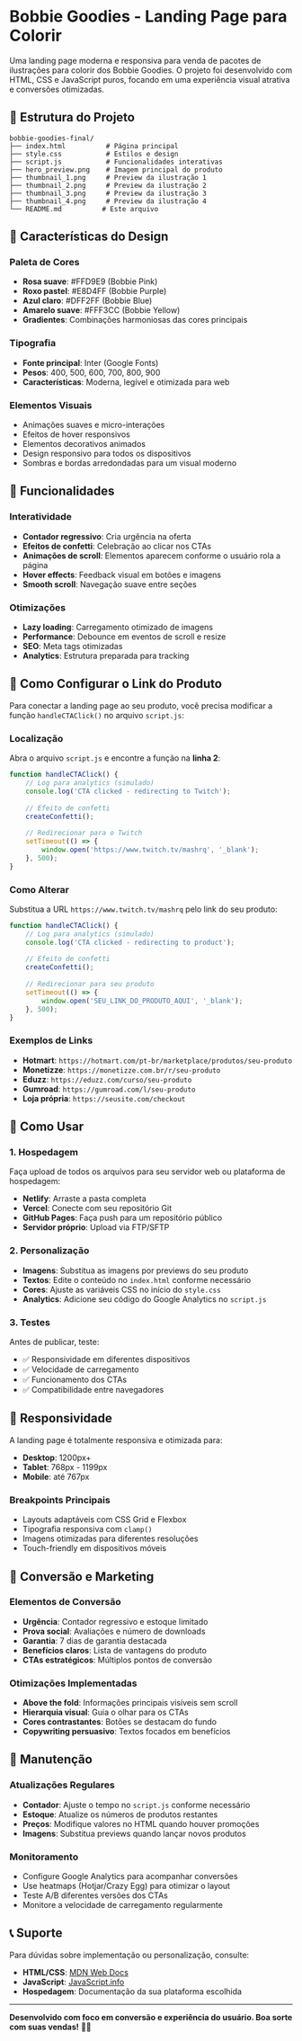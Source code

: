 # Bobbie Goodies - Landing Page para Colorir

Uma landing page moderna e responsiva para venda de pacotes de ilustrações para colorir dos Bobbie Goodies. O projeto foi desenvolvido com HTML, CSS e JavaScript puros, focando em uma experiência visual atrativa e conversões otimizadas.

## 📁 Estrutura do Projeto

```
bobbie-goodies-final/
├── index.html          # Página principal
├── style.css           # Estilos e design
├── script.js           # Funcionalidades interativas
├── hero_preview.png    # Imagem principal do produto
├── thumbnail_1.png     # Preview da ilustração 1
├── thumbnail_2.png     # Preview da ilustração 2
├── thumbnail_3.png     # Preview da ilustração 3
├── thumbnail_4.png     # Preview da ilustração 4
└── README.md          # Este arquivo
```

## 🎨 Características do Design

### Paleta de Cores
- **Rosa suave**: #FFD9E9 (Bobbie Pink)
- **Roxo pastel**: #E8D4FF (Bobbie Purple)
- **Azul claro**: #DFF2FF (Bobbie Blue)
- **Amarelo suave**: #FFF3CC (Bobbie Yellow)
- **Gradientes**: Combinações harmoniosas das cores principais

### Tipografia
- **Fonte principal**: Inter (Google Fonts)
- **Pesos**: 400, 500, 600, 700, 800, 900
- **Características**: Moderna, legível e otimizada para web

### Elementos Visuais
- Animações suaves e micro-interações
- Efeitos de hover responsivos
- Elementos decorativos animados
- Design responsivo para todos os dispositivos
- Sombras e bordas arredondadas para um visual moderno

## 🔧 Funcionalidades

### Interatividade
- **Contador regressivo**: Cria urgência na oferta
- **Efeitos de confetti**: Celebração ao clicar nos CTAs
- **Animações de scroll**: Elementos aparecem conforme o usuário rola a página
- **Hover effects**: Feedback visual em botões e imagens
- **Smooth scroll**: Navegação suave entre seções

### Otimizações
- **Lazy loading**: Carregamento otimizado de imagens
- **Performance**: Debounce em eventos de scroll e resize
- **SEO**: Meta tags otimizadas
- **Analytics**: Estrutura preparada para tracking

## 🛒 Como Configurar o Link do Produto

Para conectar a landing page ao seu produto, você precisa modificar a função `handleCTAClick()` no arquivo `script.js`:

### Localização
Abra o arquivo `script.js` e encontre a função na **linha 2**:

```javascript
function handleCTAClick() {
    // Log para analytics (simulado)
    console.log('CTA clicked - redirecting to Twitch');
    
    // Efeito de confetti
    createConfetti();
    
    // Redirecionar para o Twitch
    setTimeout(() => {
        window.open('https://www.twitch.tv/mashrq', '_blank');
    }, 500);
}
```

### Como Alterar
Substitua a URL `https://www.twitch.tv/mashrq` pelo link do seu produto:

```javascript
function handleCTAClick() {
    // Log para analytics (simulado)
    console.log('CTA clicked - redirecting to product');
    
    // Efeito de confetti
    createConfetti();
    
    // Redirecionar para seu produto
    setTimeout(() => {
        window.open('SEU_LINK_DO_PRODUTO_AQUI', '_blank');
    }, 500);
}
```

### Exemplos de Links
- **Hotmart**: `https://hotmart.com/pt-br/marketplace/produtos/seu-produto`
- **Monetizze**: `https://monetizze.com.br/r/seu-produto`
- **Eduzz**: `https://eduzz.com/curso/seu-produto`
- **Gumroad**: `https://gumroad.com/l/seu-produto`
- **Loja própria**: `https://seusite.com/checkout`

## 🚀 Como Usar

### 1. Hospedagem
Faça upload de todos os arquivos para seu servidor web ou plataforma de hospedagem:
- **Netlify**: Arraste a pasta completa
- **Vercel**: Conecte com seu repositório Git
- **GitHub Pages**: Faça push para um repositório público
- **Servidor próprio**: Upload via FTP/SFTP

### 2. Personalização
- **Imagens**: Substitua as imagens por previews do seu produto
- **Textos**: Edite o conteúdo no `index.html` conforme necessário
- **Cores**: Ajuste as variáveis CSS no início do `style.css`
- **Analytics**: Adicione seu código do Google Analytics no `script.js`

### 3. Testes
Antes de publicar, teste:
- ✅ Responsividade em diferentes dispositivos
- ✅ Velocidade de carregamento
- ✅ Funcionamento dos CTAs
- ✅ Compatibilidade entre navegadores

## 📱 Responsividade

A landing page é totalmente responsiva e otimizada para:
- **Desktop**: 1200px+
- **Tablet**: 768px - 1199px
- **Mobile**: até 767px

### Breakpoints Principais
- Layouts adaptáveis com CSS Grid e Flexbox
- Tipografia responsiva com `clamp()`
- Imagens otimizadas para diferentes resoluções
- Touch-friendly em dispositivos móveis

## 🎯 Conversão e Marketing

### Elementos de Conversão
- **Urgência**: Contador regressivo e estoque limitado
- **Prova social**: Avaliações e número de downloads
- **Garantia**: 7 dias de garantia destacada
- **Benefícios claros**: Lista de vantagens do produto
- **CTAs estratégicos**: Múltiplos pontos de conversão

### Otimizações Implementadas
- **Above the fold**: Informações principais visíveis sem scroll
- **Hierarquia visual**: Guia o olhar para os CTAs
- **Cores contrastantes**: Botões se destacam do fundo
- **Copywriting persuasivo**: Textos focados em benefícios

## 🔧 Manutenção

### Atualizações Regulares
- **Contador**: Ajuste o tempo no `script.js` conforme necessário
- **Estoque**: Atualize os números de produtos restantes
- **Preços**: Modifique valores no HTML quando houver promoções
- **Imagens**: Substitua previews quando lançar novos produtos

### Monitoramento
- Configure Google Analytics para acompanhar conversões
- Use heatmaps (Hotjar/Crazy Egg) para otimizar o layout
- Teste A/B diferentes versões dos CTAs
- Monitore a velocidade de carregamento regularmente

## 📞 Suporte

Para dúvidas sobre implementação ou personalização, consulte:
- **HTML/CSS**: [MDN Web Docs](https://developer.mozilla.org/)
- **JavaScript**: [JavaScript.info](https://javascript.info/)
- **Hospedagem**: Documentação da sua plataforma escolhida

---

**Desenvolvido com foco em conversão e experiência do usuário. Boa sorte com suas vendas!** 🎨✨

